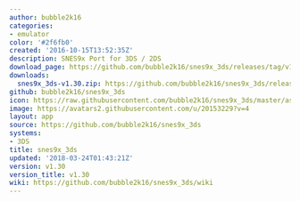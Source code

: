 ```yaml
---
author: bubble2k16
categories:
- emulator
color: '#2f6fb0'
created: '2016-10-15T13:52:35Z'
description: SNES9x Port for 3DS / 2DS
download_page: https://github.com/bubble2k16/snes9x_3ds/releases/tag/v1.30
downloads:
  snes9x_3ds-v1.30.zip: https://github.com/bubble2k16/snes9x_3ds/releases/download/v1.30/snes9x_3ds-v1.30.zip
github: bubble2k16/snes9x_3ds
icon: https://raw.githubusercontent.com/bubble2k16/snes9x_3ds/master/assets/icon.png
image: https://avatars2.githubusercontent.com/u/20153229?v=4
layout: app
source: https://github.com/bubble2k16/snes9x_3ds
systems:
- 3DS
title: snes9x_3ds
updated: '2018-03-24T01:43:21Z'
version: v1.30
version_title: v1.30
wiki: https://github.com/bubble2k16/snes9x_3ds/wiki
---
```

